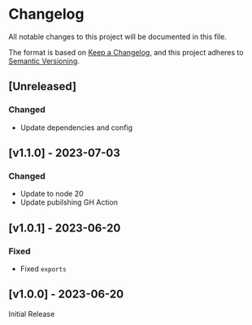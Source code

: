 # Changelog
All notable changes to this project will be documented in this file.

The format is based on [Keep a Changelog](https://keepachangelog.com/en/1.0.0/),
and this project adheres to [Semantic Versioning](https://semver.org/spec/v2.0.0.html).

## [Unreleased]

### Changed
- Update dependencies and config

## [v1.1.0] - 2023-07-03

### Changed
- Update to node 20
- Update pubilshing GH Action

## [v1.0.1] - 2023-06-20

### Fixed
- Fixed `exports`

## [v1.0.0] - 2023-06-20

Initial Release
